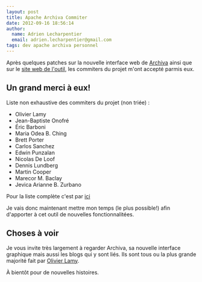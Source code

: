 ```yaml
---
layout: post
title: Apache Archiva Commiter
date: 2012-09-16 18:56:14
author:
  name: Adrien Lecharpentier
  email: adrien.lecharpentier@gmail.com
tags: dev apache archiva personnel
---
```

Après quelques patches sur la nouvelle interface web de [Archiva][1] ainsi que sur le [site web de l'outil][2], les commiters du projet m'ont accepté parmis eux.

## Un grand merci à eux!

Liste non exhaustive des commiters du projet (non triée) :

 - Olivier Lamy
 - Jean-Baptiste Onofré
 - Éric Barboni
 - Maria Odea B. Ching
 - Brett Porter
 - Carlos Sanchez
 - Edwin Punzalan
 - Nicolas De Loof
 - Dennis Lundberg
 - Martin Cooper
 - Marecor M. Baclay
 - Jevica Arianne B. Zurbano

Pour la liste complète c'est par [ici][4]

Je vais donc maintenant mettre mon temps (le plus possible!) afin d'apporter à
cet outil de nouvelles fonctionnalitées.

## Choses à voir
Je vous invite très largement à regarder Archiva, sa nouvelle interface
graphique mais aussi les blogs qui y sont liés. Ils sont tous ou la plus grande
majorité fait par [Olivier Lamy][3].

À bientôt pour de nouvelles histoires.

[1]: https://t.co/Mjf7bsqX
[2]: http://archiva.apache.org
[3]: http://archiva.apache.org/team-list.html
[4]: http://olamy.blogspot.fr/
